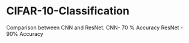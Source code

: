 # CIFAR-10-Classification 

Comparison between CNN and ResNet.
CNN- 70 % Accuracy
ResNet - 90% Accuracy
